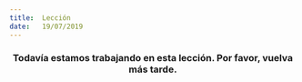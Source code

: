 ```yaml
---
title:  Lección
date:   19/07/2019
---
```


### <center>Todavía estamos trabajando en esta lección. Por favor, vuelva más tarde.</center>